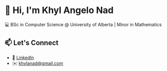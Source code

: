 # 👋 Hi, I'm Khyl Angelo Nad

💻 BSc in Computer Science @ University of Alberta | Minor in Mathematics

<!-- 📍 Based in Edmonton, Alberta | 🇨🇦   -->

<!-- ---

## 🌟 About Me

I'm a detail-oriented software developer passionate about building scalable web apps, crafting seamless user experiences, and leading product-driven development. With over 3 years of experience, I've contributed to projects in **React**, **TypeScript**, **Django**, and **Next.js**, ranging from distributed social platforms to neuro-integrated dating apps.

I thrive in **agile teams**, love debugging 🐛, and enjoy mentoring and community involvement (also a taekwondo instructor 🥋!).

---

## 🧰 Tech Stack

**Languages:**
`Python` `C++` `Java` `TypeScript` `SQL` `JavaScript`

**Frameworks & Tools:**
`React` `Next.js` `Django` `ASP.NET Core` `Firebase` `Heroku` `PostgreSQL`
`Docker` `GitHub Actions` `SASS` `Material UI` `Figma` -->

## 📫 Let's Connect

- 💼 [LinkedIn](https://linkedin.com/in/khyl-nad)
- ✉️ khylanad@gmail.com
